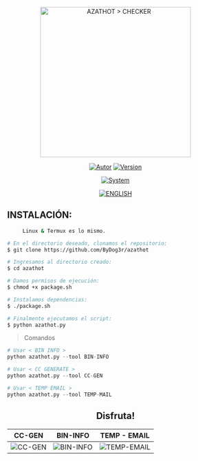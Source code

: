 <p align="center">
<img width="350px" height="350px" src="https://i.postimg.cc/FFnLKZ0S/Checker.png" title="AZATHOT > CHECKER" >
</p>

<p align="center">
<a href="https://github.com/ByDog3r"><img title="Autor" src="https://img.shields.io/badge/Autor-@ByDog3r-blue?style=for-the-badge&logo=github"></a>
<a href=""><img title="Version" src="https://img.shields.io/badge/Versión-1.3.5-red?style=for-the-badge&logo="></a>
</p>

<p align="center">
<a href=""><img title="System" src="https://img.shields.io/badge/Supported%20OS-Linux%20&%20termux-orange?style=for-the-badge&logo=linux"></a>

</p>

<p align="center">
<a href="https://github.com/ByDog3r/azathot/blob/ByDog3r/README.md"><img title="ENGLISH" src="https://img.shields.io/badge/Translate%20to-English-inactive?style=for-the-badge&logo=google-translate"></a>
</p>

## INSTALACIÓN: 

```bash
     Linux & Termux es lo mismo.

# En el directorio deseado, clonamos el repositorio:
$ git clone https://github.com/ByDog3r/azathot

# Ingresamos al directorio creado:
$ cd azathot

# Damos permisos de ejecución:
$ chmod +x package.sh

# Instalamos dependencias:
$ ./package.sh

# Finalmente ejecutamos el script:
$ python azathot.py
```

> Comandos

```python
# Usar < BIN INFO >
python azathot.py --tool BIN-INFO

# Usar < CC GENERATE >
python azathot.py --tool CC-GEN

# Usar < TEMP EMAIL >
python azathot.py --tool TEMP-MAIL
```

<h2 align="center"> Disfruta! </h2>

|  CC-GEN        |       BIN-INFO         |	 TEMP - EMAIL    |
| -------------- | ---------------------- | ----------------  |  
|![CC-GEN](https://github.com/ByDog3r/azathot/blob/ByDog3r/tools/doc/images/ccgen.png)|![BIN-INFO](https://github.com/ByDog3r/azathot/blob/ByDog3r/tools/doc/images/binfo.png)|![TEMP-EMAIL](https://github.com/ByDog3r/azathot/blob/ByDog3r/tools/doc/images/temp-mail.png)|
